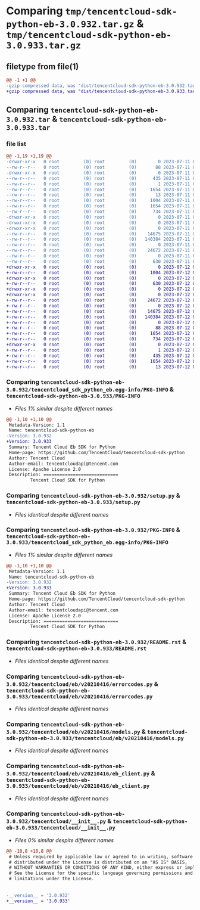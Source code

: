 # Comparing `tmp/tencentcloud-sdk-python-eb-3.0.932.tar.gz` & `tmp/tencentcloud-sdk-python-eb-3.0.933.tar.gz`

## filetype from file(1)

```diff
@@ -1 +1 @@
-gzip compressed data, was "dist/tencentcloud-sdk-python-eb-3.0.932.tar", last modified: Tue Jul 11 00:42:29 2023, max compression
+gzip compressed data, was "dist/tencentcloud-sdk-python-eb-3.0.933.tar", last modified: Wed Jul 12 00:28:57 2023, max compression
```

## Comparing `tencentcloud-sdk-python-eb-3.0.932.tar` & `tencentcloud-sdk-python-eb-3.0.933.tar`

### file list

```diff
@@ -1,19 +1,19 @@
-drwxr-xr-x   0 root         (0) root         (0)        0 2023-07-11 00:42:29.000000 tencentcloud-sdk-python-eb-3.0.932/
--rw-r--r--   0 root         (0) root         (0)       88 2023-07-11 00:42:29.000000 tencentcloud-sdk-python-eb-3.0.932/setup.cfg
-drwxr-xr-x   0 root         (0) root         (0)        0 2023-07-11 00:42:29.000000 tencentcloud-sdk-python-eb-3.0.932/tencentcloud_sdk_python_eb.egg-info/
--rw-r--r--   0 root         (0) root         (0)      435 2023-07-11 00:42:29.000000 tencentcloud-sdk-python-eb-3.0.932/tencentcloud_sdk_python_eb.egg-info/SOURCES.txt
--rw-r--r--   0 root         (0) root         (0)        1 2023-07-11 00:42:29.000000 tencentcloud-sdk-python-eb-3.0.932/tencentcloud_sdk_python_eb.egg-info/dependency_links.txt
--rw-r--r--   0 root         (0) root         (0)     1654 2023-07-11 00:42:29.000000 tencentcloud-sdk-python-eb-3.0.932/tencentcloud_sdk_python_eb.egg-info/PKG-INFO
--rw-r--r--   0 root         (0) root         (0)       13 2023-07-11 00:42:29.000000 tencentcloud-sdk-python-eb-3.0.932/tencentcloud_sdk_python_eb.egg-info/top_level.txt
--rw-r--r--   0 root         (0) root         (0)     1004 2023-07-11 00:42:29.000000 tencentcloud-sdk-python-eb-3.0.932/setup.py
--rw-r--r--   0 root         (0) root         (0)     1654 2023-07-11 00:42:29.000000 tencentcloud-sdk-python-eb-3.0.932/PKG-INFO
--rw-r--r--   0 root         (0) root         (0)      734 2023-07-11 00:42:29.000000 tencentcloud-sdk-python-eb-3.0.932/README.rst
-drwxr-xr-x   0 root         (0) root         (0)        0 2023-07-11 00:42:29.000000 tencentcloud-sdk-python-eb-3.0.932/tencentcloud/
-drwxr-xr-x   0 root         (0) root         (0)        0 2023-07-11 00:42:29.000000 tencentcloud-sdk-python-eb-3.0.932/tencentcloud/eb/
-drwxr-xr-x   0 root         (0) root         (0)        0 2023-07-11 00:42:29.000000 tencentcloud-sdk-python-eb-3.0.932/tencentcloud/eb/v20210416/
--rw-r--r--   0 root         (0) root         (0)    14675 2023-07-11 00:42:29.000000 tencentcloud-sdk-python-eb-3.0.932/tencentcloud/eb/v20210416/errorcodes.py
--rw-r--r--   0 root         (0) root         (0)   140384 2023-07-11 00:42:29.000000 tencentcloud-sdk-python-eb-3.0.932/tencentcloud/eb/v20210416/models.py
--rw-r--r--   0 root         (0) root         (0)        0 2023-07-11 00:42:29.000000 tencentcloud-sdk-python-eb-3.0.932/tencentcloud/eb/v20210416/__init__.py
--rw-r--r--   0 root         (0) root         (0)    24672 2023-07-11 00:42:29.000000 tencentcloud-sdk-python-eb-3.0.932/tencentcloud/eb/v20210416/eb_client.py
--rw-r--r--   0 root         (0) root         (0)        0 2023-07-11 00:42:29.000000 tencentcloud-sdk-python-eb-3.0.932/tencentcloud/eb/__init__.py
--rw-r--r--   0 root         (0) root         (0)      630 2023-07-11 00:42:29.000000 tencentcloud-sdk-python-eb-3.0.932/tencentcloud/__init__.py
+drwxr-xr-x   0 root         (0) root         (0)        0 2023-07-12 00:28:57.000000 tencentcloud-sdk-python-eb-3.0.933/
+-rw-r--r--   0 root         (0) root         (0)     1004 2023-07-12 00:28:56.000000 tencentcloud-sdk-python-eb-3.0.933/setup.py
+drwxr-xr-x   0 root         (0) root         (0)        0 2023-07-12 00:28:57.000000 tencentcloud-sdk-python-eb-3.0.933/tencentcloud/
+-rw-r--r--   0 root         (0) root         (0)      630 2023-07-12 00:28:56.000000 tencentcloud-sdk-python-eb-3.0.933/tencentcloud/__init__.py
+drwxr-xr-x   0 root         (0) root         (0)        0 2023-07-12 00:28:57.000000 tencentcloud-sdk-python-eb-3.0.933/tencentcloud/eb/
+drwxr-xr-x   0 root         (0) root         (0)        0 2023-07-12 00:28:57.000000 tencentcloud-sdk-python-eb-3.0.933/tencentcloud/eb/v20210416/
+-rw-r--r--   0 root         (0) root         (0)    24672 2023-07-12 00:28:56.000000 tencentcloud-sdk-python-eb-3.0.933/tencentcloud/eb/v20210416/eb_client.py
+-rw-r--r--   0 root         (0) root         (0)        0 2023-07-12 00:28:56.000000 tencentcloud-sdk-python-eb-3.0.933/tencentcloud/eb/v20210416/__init__.py
+-rw-r--r--   0 root         (0) root         (0)    14675 2023-07-12 00:28:56.000000 tencentcloud-sdk-python-eb-3.0.933/tencentcloud/eb/v20210416/errorcodes.py
+-rw-r--r--   0 root         (0) root         (0)   140384 2023-07-12 00:28:56.000000 tencentcloud-sdk-python-eb-3.0.933/tencentcloud/eb/v20210416/models.py
+-rw-r--r--   0 root         (0) root         (0)        0 2023-07-12 00:28:56.000000 tencentcloud-sdk-python-eb-3.0.933/tencentcloud/eb/__init__.py
+-rw-r--r--   0 root         (0) root         (0)       88 2023-07-12 00:28:57.000000 tencentcloud-sdk-python-eb-3.0.933/setup.cfg
+-rw-r--r--   0 root         (0) root         (0)     1654 2023-07-12 00:28:57.000000 tencentcloud-sdk-python-eb-3.0.933/PKG-INFO
+-rw-r--r--   0 root         (0) root         (0)      734 2023-07-12 00:28:56.000000 tencentcloud-sdk-python-eb-3.0.933/README.rst
+drwxr-xr-x   0 root         (0) root         (0)        0 2023-07-12 00:28:57.000000 tencentcloud-sdk-python-eb-3.0.933/tencentcloud_sdk_python_eb.egg-info/
+-rw-r--r--   0 root         (0) root         (0)        1 2023-07-12 00:28:57.000000 tencentcloud-sdk-python-eb-3.0.933/tencentcloud_sdk_python_eb.egg-info/dependency_links.txt
+-rw-r--r--   0 root         (0) root         (0)      435 2023-07-12 00:28:57.000000 tencentcloud-sdk-python-eb-3.0.933/tencentcloud_sdk_python_eb.egg-info/SOURCES.txt
+-rw-r--r--   0 root         (0) root         (0)     1654 2023-07-12 00:28:57.000000 tencentcloud-sdk-python-eb-3.0.933/tencentcloud_sdk_python_eb.egg-info/PKG-INFO
+-rw-r--r--   0 root         (0) root         (0)       13 2023-07-12 00:28:57.000000 tencentcloud-sdk-python-eb-3.0.933/tencentcloud_sdk_python_eb.egg-info/top_level.txt
```

### Comparing `tencentcloud-sdk-python-eb-3.0.932/tencentcloud_sdk_python_eb.egg-info/PKG-INFO` & `tencentcloud-sdk-python-eb-3.0.933/PKG-INFO`

 * *Files 1% similar despite different names*

```diff
@@ -1,10 +1,10 @@
 Metadata-Version: 1.1
 Name: tencentcloud-sdk-python-eb
-Version: 3.0.932
+Version: 3.0.933
 Summary: Tencent Cloud Eb SDK for Python
 Home-page: https://github.com/TencentCloud/tencentcloud-sdk-python
 Author: Tencent Cloud
 Author-email: tencentcloudapi@tencent.com
 License: Apache License 2.0
 Description: ============================
         Tencent Cloud SDK for Python
```

### Comparing `tencentcloud-sdk-python-eb-3.0.932/setup.py` & `tencentcloud-sdk-python-eb-3.0.933/setup.py`

 * *Files identical despite different names*

### Comparing `tencentcloud-sdk-python-eb-3.0.932/PKG-INFO` & `tencentcloud-sdk-python-eb-3.0.933/tencentcloud_sdk_python_eb.egg-info/PKG-INFO`

 * *Files 1% similar despite different names*

```diff
@@ -1,10 +1,10 @@
 Metadata-Version: 1.1
 Name: tencentcloud-sdk-python-eb
-Version: 3.0.932
+Version: 3.0.933
 Summary: Tencent Cloud Eb SDK for Python
 Home-page: https://github.com/TencentCloud/tencentcloud-sdk-python
 Author: Tencent Cloud
 Author-email: tencentcloudapi@tencent.com
 License: Apache License 2.0
 Description: ============================
         Tencent Cloud SDK for Python
```

### Comparing `tencentcloud-sdk-python-eb-3.0.932/README.rst` & `tencentcloud-sdk-python-eb-3.0.933/README.rst`

 * *Files identical despite different names*

### Comparing `tencentcloud-sdk-python-eb-3.0.932/tencentcloud/eb/v20210416/errorcodes.py` & `tencentcloud-sdk-python-eb-3.0.933/tencentcloud/eb/v20210416/errorcodes.py`

 * *Files identical despite different names*

### Comparing `tencentcloud-sdk-python-eb-3.0.932/tencentcloud/eb/v20210416/models.py` & `tencentcloud-sdk-python-eb-3.0.933/tencentcloud/eb/v20210416/models.py`

 * *Files identical despite different names*

### Comparing `tencentcloud-sdk-python-eb-3.0.932/tencentcloud/eb/v20210416/eb_client.py` & `tencentcloud-sdk-python-eb-3.0.933/tencentcloud/eb/v20210416/eb_client.py`

 * *Files identical despite different names*

### Comparing `tencentcloud-sdk-python-eb-3.0.932/tencentcloud/__init__.py` & `tencentcloud-sdk-python-eb-3.0.933/tencentcloud/__init__.py`

 * *Files 0% similar despite different names*

```diff
@@ -10,8 +10,8 @@
 # Unless required by applicable law or agreed to in writing, software
 # distributed under the License is distributed on an "AS IS" BASIS,
 # WITHOUT WARRANTIES OR CONDITIONS OF ANY KIND, either express or implied.
 # See the License for the specific language governing permissions and
 # limitations under the License.
 
 
-__version__ = '3.0.932'
+__version__ = '3.0.933'
```

